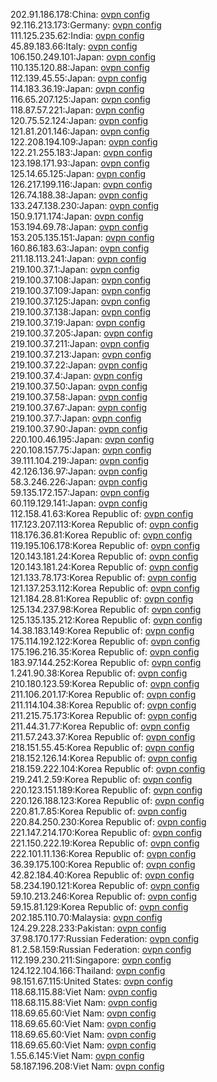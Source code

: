 202.91.186.178:China: [ovpn config](vpn/202_91_186_178.ovpn)  
92.116.213.173:Germany: [ovpn config](vpn/92_116_213_173.ovpn)  
111.125.235.62:India: [ovpn config](vpn/111_125_235_62.ovpn)  
45.89.183.66:Italy: [ovpn config](vpn/45_89_183_66.ovpn)  
106.150.249.101:Japan: [ovpn config](vpn/106_150_249_101.ovpn)  
110.135.120.88:Japan: [ovpn config](vpn/110_135_120_88.ovpn)  
112.139.45.55:Japan: [ovpn config](vpn/112_139_45_55.ovpn)  
114.183.36.19:Japan: [ovpn config](vpn/114_183_36_19.ovpn)  
116.65.207.125:Japan: [ovpn config](vpn/116_65_207_125.ovpn)  
118.87.57.221:Japan: [ovpn config](vpn/118_87_57_221.ovpn)  
120.75.52.124:Japan: [ovpn config](vpn/120_75_52_124.ovpn)  
121.81.201.146:Japan: [ovpn config](vpn/121_81_201_146.ovpn)  
122.208.194.109:Japan: [ovpn config](vpn/122_208_194_109.ovpn)  
122.21.255.183:Japan: [ovpn config](vpn/122_21_255_183.ovpn)  
123.198.171.93:Japan: [ovpn config](vpn/123_198_171_93.ovpn)  
125.14.65.125:Japan: [ovpn config](vpn/125_14_65_125.ovpn)  
126.217.199.116:Japan: [ovpn config](vpn/126_217_199_116.ovpn)  
126.74.188.38:Japan: [ovpn config](vpn/126_74_188_38.ovpn)  
133.247.138.230:Japan: [ovpn config](vpn/133_247_138_230.ovpn)  
150.9.171.174:Japan: [ovpn config](vpn/150_9_171_174.ovpn)  
153.194.69.78:Japan: [ovpn config](vpn/153_194_69_78.ovpn)  
153.205.135.151:Japan: [ovpn config](vpn/153_205_135_151.ovpn)  
160.86.183.63:Japan: [ovpn config](vpn/160_86_183_63.ovpn)  
211.18.113.241:Japan: [ovpn config](vpn/211_18_113_241.ovpn)  
219.100.37.1:Japan: [ovpn config](vpn/219_100_37_1.ovpn)  
219.100.37.108:Japan: [ovpn config](vpn/219_100_37_108.ovpn)  
219.100.37.109:Japan: [ovpn config](vpn/219_100_37_109.ovpn)  
219.100.37.125:Japan: [ovpn config](vpn/219_100_37_125.ovpn)  
219.100.37.138:Japan: [ovpn config](vpn/219_100_37_138.ovpn)  
219.100.37.19:Japan: [ovpn config](vpn/219_100_37_19.ovpn)  
219.100.37.205:Japan: [ovpn config](vpn/219_100_37_205.ovpn)  
219.100.37.211:Japan: [ovpn config](vpn/219_100_37_211.ovpn)  
219.100.37.213:Japan: [ovpn config](vpn/219_100_37_213.ovpn)  
219.100.37.22:Japan: [ovpn config](vpn/219_100_37_22.ovpn)  
219.100.37.4:Japan: [ovpn config](vpn/219_100_37_4.ovpn)  
219.100.37.50:Japan: [ovpn config](vpn/219_100_37_50.ovpn)  
219.100.37.58:Japan: [ovpn config](vpn/219_100_37_58.ovpn)  
219.100.37.67:Japan: [ovpn config](vpn/219_100_37_67.ovpn)  
219.100.37.7:Japan: [ovpn config](vpn/219_100_37_7.ovpn)  
219.100.37.90:Japan: [ovpn config](vpn/219_100_37_90.ovpn)  
220.100.46.195:Japan: [ovpn config](vpn/220_100_46_195.ovpn)  
220.108.157.75:Japan: [ovpn config](vpn/220_108_157_75.ovpn)  
39.111.104.219:Japan: [ovpn config](vpn/39_111_104_219.ovpn)  
42.126.136.97:Japan: [ovpn config](vpn/42_126_136_97.ovpn)  
58.3.246.226:Japan: [ovpn config](vpn/58_3_246_226.ovpn)  
59.135.172.157:Japan: [ovpn config](vpn/59_135_172_157.ovpn)  
60.119.129.141:Japan: [ovpn config](vpn/60_119_129_141.ovpn)  
112.158.41.63:Korea Republic of: [ovpn config](vpn/112_158_41_63.ovpn)  
117.123.207.113:Korea Republic of: [ovpn config](vpn/117_123_207_113.ovpn)  
118.176.36.81:Korea Republic of: [ovpn config](vpn/118_176_36_81.ovpn)  
119.195.106.178:Korea Republic of: [ovpn config](vpn/119_195_106_178.ovpn)  
120.143.181.24:Korea Republic of: [ovpn config](vpn/120_143_181_24.ovpn)  
120.143.181.24:Korea Republic of: [ovpn config](vpn/120_143_181_24.ovpn)  
121.133.78.173:Korea Republic of: [ovpn config](vpn/121_133_78_173.ovpn)  
121.137.253.112:Korea Republic of: [ovpn config](vpn/121_137_253_112.ovpn)  
121.184.28.81:Korea Republic of: [ovpn config](vpn/121_184_28_81.ovpn)  
125.134.237.98:Korea Republic of: [ovpn config](vpn/125_134_237_98.ovpn)  
125.135.135.212:Korea Republic of: [ovpn config](vpn/125_135_135_212.ovpn)  
14.38.183.149:Korea Republic of: [ovpn config](vpn/14_38_183_149.ovpn)  
175.114.192.122:Korea Republic of: [ovpn config](vpn/175_114_192_122.ovpn)  
175.196.216.35:Korea Republic of: [ovpn config](vpn/175_196_216_35.ovpn)  
183.97.144.252:Korea Republic of: [ovpn config](vpn/183_97_144_252.ovpn)  
1.241.90.38:Korea Republic of: [ovpn config](vpn/1_241_90_38.ovpn)  
210.180.123.59:Korea Republic of: [ovpn config](vpn/210_180_123_59.ovpn)  
211.106.201.17:Korea Republic of: [ovpn config](vpn/211_106_201_17.ovpn)  
211.114.104.38:Korea Republic of: [ovpn config](vpn/211_114_104_38.ovpn)  
211.215.75.173:Korea Republic of: [ovpn config](vpn/211_215_75_173.ovpn)  
211.44.31.77:Korea Republic of: [ovpn config](vpn/211_44_31_77.ovpn)  
211.57.243.37:Korea Republic of: [ovpn config](vpn/211_57_243_37.ovpn)  
218.151.55.45:Korea Republic of: [ovpn config](vpn/218_151_55_45.ovpn)  
218.152.126.14:Korea Republic of: [ovpn config](vpn/218_152_126_14.ovpn)  
218.159.222.104:Korea Republic of: [ovpn config](vpn/218_159_222_104.ovpn)  
219.241.2.59:Korea Republic of: [ovpn config](vpn/219_241_2_59.ovpn)  
220.123.151.189:Korea Republic of: [ovpn config](vpn/220_123_151_189.ovpn)  
220.126.188.123:Korea Republic of: [ovpn config](vpn/220_126_188_123.ovpn)  
220.81.7.85:Korea Republic of: [ovpn config](vpn/220_81_7_85.ovpn)  
220.84.250.230:Korea Republic of: [ovpn config](vpn/220_84_250_230.ovpn)  
221.147.214.170:Korea Republic of: [ovpn config](vpn/221_147_214_170.ovpn)  
221.150.222.19:Korea Republic of: [ovpn config](vpn/221_150_222_19.ovpn)  
222.101.11.136:Korea Republic of: [ovpn config](vpn/222_101_11_136.ovpn)  
36.39.175.100:Korea Republic of: [ovpn config](vpn/36_39_175_100.ovpn)  
42.82.184.40:Korea Republic of: [ovpn config](vpn/42_82_184_40.ovpn)  
58.234.190.121:Korea Republic of: [ovpn config](vpn/58_234_190_121.ovpn)  
59.10.213.246:Korea Republic of: [ovpn config](vpn/59_10_213_246.ovpn)  
59.15.81.129:Korea Republic of: [ovpn config](vpn/59_15_81_129.ovpn)  
202.185.110.70:Malaysia: [ovpn config](vpn/202_185_110_70.ovpn)  
124.29.228.233:Pakistan: [ovpn config](vpn/124_29_228_233.ovpn)  
37.98.170.177:Russian Federation: [ovpn config](vpn/37_98_170_177.ovpn)  
81.2.58.159:Russian Federation: [ovpn config](vpn/81_2_58_159.ovpn)  
112.199.230.211:Singapore: [ovpn config](vpn/112_199_230_211.ovpn)  
124.122.104.166:Thailand: [ovpn config](vpn/124_122_104_166.ovpn)  
98.151.67.115:United States: [ovpn config](vpn/98_151_67_115.ovpn)  
118.68.115.88:Viet Nam: [ovpn config](vpn/118_68_115_88.ovpn)  
118.68.115.88:Viet Nam: [ovpn config](vpn/118_68_115_88.ovpn)  
118.69.65.60:Viet Nam: [ovpn config](vpn/118_69_65_60.ovpn)  
118.69.65.60:Viet Nam: [ovpn config](vpn/118_69_65_60.ovpn)  
118.69.65.60:Viet Nam: [ovpn config](vpn/118_69_65_60.ovpn)  
118.69.65.60:Viet Nam: [ovpn config](vpn/118_69_65_60.ovpn)  
1.55.6.145:Viet Nam: [ovpn config](vpn/1_55_6_145.ovpn)  
58.187.196.208:Viet Nam: [ovpn config](vpn/58_187_196_208.ovpn)  
